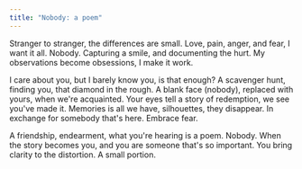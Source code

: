 ```yaml
---
title: "Nobody: a poem"
---
```


Stranger to stranger, the differences are small. Love, pain, anger, and fear, I want it all. Nobody. Capturing a smile, and documenting the hurt. My observations become obsessions, I make it work.

I care about you, but I barely know you, is that enough? A scavenger hunt, finding you, that diamond in the rough. A blank face (nobody), replaced with yours, when we're acquainted. Your eyes tell a story of redemption, we see you've made it. Memories is all we have, silhouettes, they disappear. In exchange for somebody that's here. Embrace fear.

A friendship, endearment, what you're hearing is a poem. Nobody. When the story becomes you, and you are someone that's so important. You bring clarity to the distortion. A small portion.